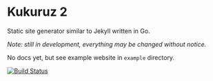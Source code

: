 Kukuruz 2
=========

Static site generator similar to Jekyll written in Go.

*Note: still in development, everything may be changed without notice.*

No docs yet, but see example website in `example` directory.


[![Build Status](https://travis-ci.org/dchest/kkr.svg)](https://travis-ci.org/dchest/kkr)
